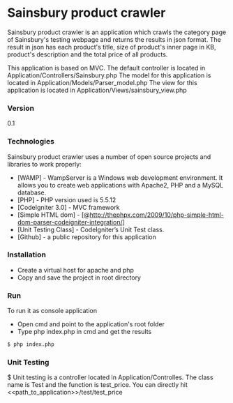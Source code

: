 # Sainsbury product crawler

Sainsbury product crawler is an application which crawls the category page of Sainsbury's testing webpage and returns the results in json format.
The result in json has each product's title, size of product's inner page in KB, product's description and the total price of all products.

This application is based on MVC.
The default controller is located in Application/Controllers/Sainsbury.php
The model for this application is located in Application/Models/Parser_model.php
The view for this application is located in Application/Views/sainsbury_view.php

### Version

0.1

### Technologies

Sainsbury product crawler uses a number of open source projects and libraries to work properly:

* [WAMP] - WampServer is a Windows web development environment. It allows you to create web applications with Apache2, PHP and a MySQL database.
* [PHP] - PHP version used is 5.5.12
* [CodeIgniter 3.0] - MVC framework
* [Simple HTML dom] - [@http://thephpx.com/2009/10/php-simple-html-dom-parser-codeigniter-integration/]
* [Unit Testing Class] - CodeIgniter’s Unit Test class.
* [Github] - a public repository for this application

### Installation

 - Create a virtual host for apache and php
 - Copy and save the project in root directory

### Run

To run it as console application
 - Open cmd and point to the application's root folder
 - Type php index.php in cmd and get the results

```sh
$ php index.php
```

### Unit Testing

$ Unit testing is a controller located in Application/Controlles. The class name is Test and the function is test_price. You can directly hit <<path_to_application>>/test/test_price